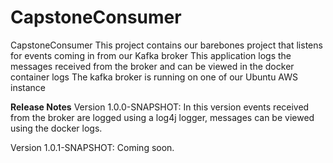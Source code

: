 # CapstoneConsumer
CapstoneConsumer
This project contains our barebones project that listens for events coming in from our Kafka broker
This application logs the messages received from the broker and can be viewed in the docker container logs
The kafka broker is running on one of our Ubuntu AWS instance

**Release Notes**
Version 1.0.0-SNAPSHOT:
In this version events received from the broker are logged using a log4j logger, messages can be viewed using the docker logs.

Version 1.0.1-SNAPSHOT:
Coming soon.
